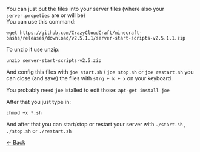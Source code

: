 You can just put the files into your server files (where also your `server.propeties` are or will be)  
You can use this command:  
```
wget https://github.com/CrazyCloudCraft/minecraft-bashs/releases/download/v2.5.1.1/server-start-scripts-v2.5.1.1.zip
```  
To unzip it use unzip:
```
unzip server-start-scripts-v2.5.zip
```  
And config this files with ```joe start.sh``` / ```joe stop.sh``` or ```joe restart.sh``` you can close (and save) the files with `strg + k + x` on your keyboard.  
  
You probably need `joe` istalled to edit those: ```apt-get install joe```  
    
After that you just type in:
```
chmod +x *.sh
``` 
    
And after that you can start/stop or restart your server with ```./start.sh``` , ```./stop.sh``` or ```./restart.sh```

[<- Back](github.com/CrazyCloudCraft/minecraft-bashs)
